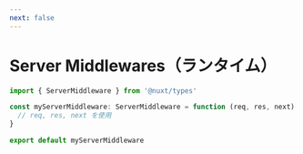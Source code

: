 ```yaml
---
next: false
---
```


# Server Middlewares（ランタイム）

```ts
import { ServerMiddleware } from '@nuxt/types'

const myServerMiddleware: ServerMiddleware = function (req, res, next) {
  // req, res, next を使用
}

export default myServerMiddleware
```
